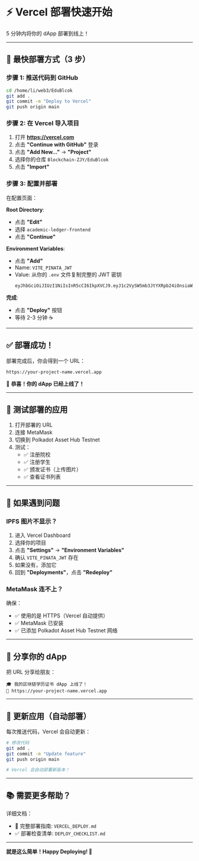 # ⚡ Vercel 部署快速开始

5 分钟内将你的 dApp 部署到线上！

---

## 🚀 最快部署方式（3 步）

### 步骤 1: 推送代码到 GitHub

```bash
cd /home/li/web3/EduBlcok
git add .
git commit -m "Deploy to Vercel"
git push origin main
```

### 步骤 2: 在 Vercel 导入项目

1. 打开 **https://vercel.com**
2. 点击 **"Continue with GitHub"** 登录
3. 点击 **"Add New..."** → **"Project"**
4. 选择你的仓库 `Blockchain-ZJY/EduBlcok`
5. 点击 **"Import"**

### 步骤 3: 配置并部署

在配置页面：

**Root Directory**: 
- 点击 **"Edit"** 
- 选择 `academic-ledger-frontend`
- 点击 **"Continue"**

**Environment Variables**:
- 点击 **"Add"**
- Name: `VITE_PINATA_JWT`
- Value: 从你的 `.env` 文件复制完整的 JWT 密钥
  ```
  eyJhbGciOiJIUzI1NiIsInR5cCI6IkpXVCJ9.eyJ1c2VySW5mb3JtYXRpb24iOnsiaWQiOi...
  ```

**完成**:
- 点击 **"Deploy"** 按钮
- 等待 2-3 分钟 ☕

---

## ✅ 部署成功！

部署完成后，你会得到一个 URL：

```
https://your-project-name.vercel.app
```

🎉 **恭喜！你的 dApp 已经上线了！**

---

## 🧪 测试部署的应用

1. 打开部署的 URL
2. 连接 MetaMask
3. 切换到 Polkadot Asset Hub Testnet
4. 测试：
   - ✅ 注册院校
   - ✅ 注册学生
   - ✅ 颁发证书（上传图片）
   - ✅ 查看证书列表

---

## 🔧 如果遇到问题

### IPFS 图片不显示？

1. 进入 Vercel Dashboard
2. 选择你的项目
3. 点击 **"Settings"** → **"Environment Variables"**
4. 确认 `VITE_PINATA_JWT` 存在
5. 如果没有，添加它
6. 回到 **"Deployments"**，点击 **"Redeploy"**

### MetaMask 连不上？

确保：
- ✅ 使用的是 HTTPS（Vercel 自动提供）
- ✅ MetaMask 已安装
- ✅ 已添加 Polkadot Asset Hub Testnet 网络

---

## 📱 分享你的 dApp

把 URL 分享给朋友：

```
🎓 我的区块链学历证书 dApp 上线了！
🔗 https://your-project-name.vercel.app
```

---

## 🔄 更新应用（自动部署）

每次推送代码，Vercel 会自动更新：

```bash
# 修改代码
git add .
git commit -m "Update feature"
git push origin main

# Vercel 会自动部署新版本！
```

---

## 📚 需要更多帮助？

详细文档：
- 📖 完整部署指南: `VERCEL_DEPLOY.md`
- ✅ 部署检查清单: `DEPLOY_CHECKLIST.md`

---

**就是这么简单！Happy Deploying! 🚀**


